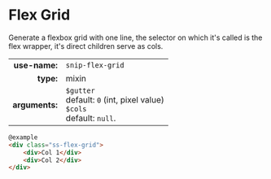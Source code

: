 # Flex Grid

Generate a flexbox grid with one line, the selector on which it's called is the flex wrapper, it's direct children serve as cols.

|  |  |
| ---: | --- |
| **use-name:** | `snip-flex-grid` |
| **type:** | mixin |
| **arguments:** | `$gutter`<br>default: `0` (int, pixel value) <br>`$cols`<br>default: `null`.  |


```html
@example
<div class="ss-flex-grid">
    <div>Col 1</div>
    <div>Col 2</div>
</div>
```
